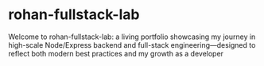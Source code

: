 # rohan-fullstack-lab
Welcome to rohan-fullstack-lab: a living portfolio showcasing my journey in high-scale Node/Express backend and full-stack engineering—designed to reflect both modern best practices and my growth as a developer

